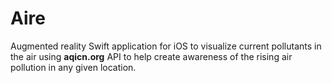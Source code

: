 # Aire
Augmented reality Swift application for iOS to visualize current pollutants in the air using **aqicn.org** API to help create awareness of the rising air pollution in any given location.
